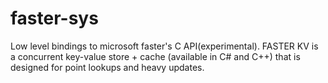 # faster-sys
Low level bindings to microsoft faster's C API(experimental).
FASTER KV is a concurrent key-value store + cache (available in C# and C++) that is designed for point lookups and heavy updates.
